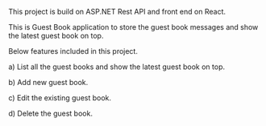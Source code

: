 This project is build on ASP.NET Rest API and front end on React.

This is Guest Book application to store the guest book messages and show the latest guest book on top.

Below features included in this project.

a) List all the guest books and show the latest guest book on top.

b) Add new guest book.

c) Edit the existing guest book.

d) Delete the guest book.
